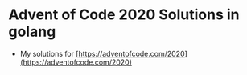 # Advent of Code 2020 Solutions in golang
- My solutions for [https://adventofcode.com/2020](https://adventofcode.com/2020)
